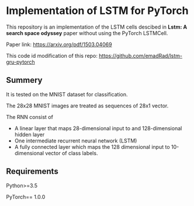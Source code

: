 # Implementation of LSTM for PyTorch



This repository is an implementation of the LSTM cells descibed in **Lstm: A search space odyssey** paper without using the PyTorch LSTMCell.  

Paper link: https://arxiv.org/pdf/1503.04069

This code id modification of this repo: https://github.com/emadRad/lstm-gru-pytorch

## Summery
It is tested on the MNIST dataset for classification. 

The 28x28 MNIST images are treated as sequences of 28x1 vector.

The RNN consist of 

- A linear layer that maps 28-dimensional input to and 128-dimensional hidden layer
- One intermediate recurrent neural network (LSTM)
- A fully connected layer which maps the 128 dimensional input to 10-dimensional vector of class labels.



## Requirements 

Python>=3.5

PyTorch== 1.0.0



